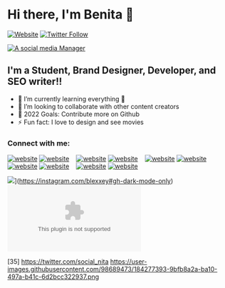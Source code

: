 # Hi there, I'm Benita 👋 

[![Website](https://img.shields.io/website?label=educrunchs.com&style=for-the-badge&url=https%3A%2F%2Feducrunchs.com/)](https://educrunchs.com)
[![Twitter Follow](https://img.shields.io/twitter/follow/social_nita?color=1DA1F2&logo=twitter&style=for-the-badge)](https://twitter.com/intent/follow?original_referer=https%3A%2F%2Fgithub.com%2Fsocial_nita&screen_name=Nita)


[![A social media Manager](https://img.shields.io/badge/-A%20SOCIAL%20MEDIA%20MANAGER%20%E2%86%92-gray.svg?colorB=ff652f&style=for-the-badge)](https://instagram.com/thesocialmediafeed)


## I'm a Student, Brand Designer, Developer, and SEO writer!!

- 🌱 I’m currently learning everything 🤣
- 👯 I’m looking to collaborate with other content creators
- 🥅 2022 Goals: Contribute more on Github
- ⚡ Fun fact: I love to design and see movies
<!--- 😻 Check out the NFT collection I created: [CodeCats](https://opensea.io/collection/codecats?search[sortAscending]=true&search[sortBy]=PRICE&search[toggles][0]=BUY_NOW)-->

### Connect with me:

[![website](./img/globe-light.svg)](https://educrunchs.com#gh-light-mode-only)
[![website](./img/globe-dark.svg)](https://educrunchs.com#gh-dark-mode-only)
&nbsp;&nbsp;
[![website](./img/youtube-light.svg)](https://youtube.com/c/ThedarksideTrailers#gh-light-mode-only)
[![website](./img/youtube-dark.svg)](https://youtube.com/c/ThedarksideTrailers#gh-dark-mode-only)
&nbsp;&nbsp;
[![website](./img/twitter-light.svg)](https://twitter.com/social_nita#gh-light-mode-only)
[![website](./img/twitter-dark.svg)](https://twitter.com/social_nita#gh-dark-mode-only)
&nbsp;&nbsp;
[![website](./img/linkedin-light.svg)](https://linkedin.com/in/uzoma-benita-iheka-4a4429156#gh-light-mode-only)
[![website](./img/linkedin-dark.svg)](https://linkedin.com/in/uzoma-benita-iheka-4a4429156#gh-dark-mode-only)
&nbsp;&nbsp;
[![website](./img/instagram-light.png)](https://instagram.com/blexxey#gh-light-mode-only)
[![website](./img/instagram-dark.png)](https://instagram.com/blexxey#gh-dark-mode-only)

![](https://user-images.githubusercontent.com/98689473/184277359-35618c67-113c-41ad-8549-7e88b8390aa9.svg)](https://instagram.com/blexxey#gh-dark-mode-only)
![instagram-logo-transparent-background-png-5](instagram.com)

[35] https://twitter.com/social_nita https://user-images.githubusercontent.com/98689473/184277393-9bfb8a2a-ba10-497a-b41c-6d2bcc322937.png

